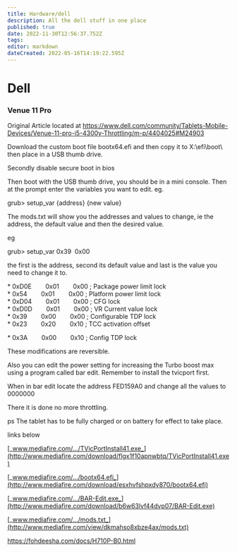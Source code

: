 ```yaml
---
title: Hardware/dell
description: All the dell stuff in one place
published: true
date: 2022-11-30T12:56:37.752Z
tags: 
editor: markdown
dateCreated: 2022-05-16T14:19:22.595Z
---
```


# Dell

### Venue 11 Pro

Original Article located at https://www.dell.com/community/Tablets-Mobile-Devices/Venue-11-pro-i5-4300y-Throttling/m-p/4404025#M24903

Download the custom boot file bootx64.efi and then copy it to X:\\efi\\boot\\ then place in a USB thumb drive.

Secondly disable secure boot in bios

Then boot with the USB thumb drive, you should be in a mini console. Then at the prompt enter the variables you want to edit. eg.

grub> setup\_var {address} {new value}

The mods.txt will show you the addresses and values to change, ie the address, the default value and then the desired value.

eg

grub> setup\_var 0x39  0x00     

the first is the address, second its default value and last is the value you need to change it to.

\* 0xD0E        0x01        0x00 ; Package power limit lock  
\* 0x54        0x01        0x00 ; Platform power limit lock  
\* 0xD04        0x01        0x00 ; CFG lock  
\* 0xD0D        0x01        0x00 ; VR Current value lock  
\* 0x39        0x00        0x00 ; Configurable TDP lock  
\* 0x23        0x20        0x10 ; TCC activation offset

\* 0x3A        0x00        0x10 ; Config TDP lock

These modifications are reversible.

Also you can edit the power setting for increasing the Turbo boost max using a program called bar edit. Remember to install the tvicport first.

When in bar edit locate the address FED159A0 and change all the values to 0000000

There it is done no more throttling.

ps The tablet has to be fully charged or on battery for effect to take place.

links below

[_www.mediafire.com/.../TVicPortInstall41.exe_](http://www.mediafire.com/download/flgx1f10apnwbtq/TVicPortInstall41.exe)

[_www.mediafire.com/.../bootx64.efi_](http://www.mediafire.com/download/esxhvfshpxdy870/bootx64.efi)

[_www.mediafire.com/.../BAR-Edit.exe_](http://www.mediafire.com/download/b6w63lvf44dvp07/BAR-Edit.exe)

[_www.mediafire.com/.../mods.txt_](http://www.mediafire.com/view/dkmahso8xbze4ax/mods.txt)

https://fohdeesha.com/docs/H710P-B0.html